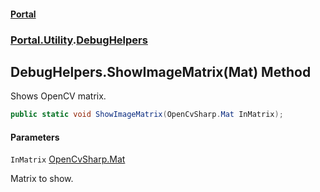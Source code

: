 #### [Portal](index.md 'index')
### [Portal.Utility](Portal.Utility.md 'Portal.Utility').[DebugHelpers](DebugHelpers.md 'Portal.Utility.DebugHelpers')

## DebugHelpers.ShowImageMatrix(Mat) Method

Shows OpenCV matrix.

```csharp
public static void ShowImageMatrix(OpenCvSharp.Mat InMatrix);
```
#### Parameters

<a name='Portal.Utility.DebugHelpers.ShowImageMatrix(OpenCvSharp.Mat).InMatrix'></a>

`InMatrix` [OpenCvSharp.Mat](https://docs.microsoft.com/en-us/dotnet/api/OpenCvSharp.Mat 'OpenCvSharp.Mat')

Matrix to show.
